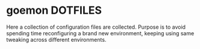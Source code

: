# goemon DOTFILES
Here a collection of configuration files are collected. Purpose is to avoid spending time reconfiguring a brand new environment, keeping using same tweaking across different environments.
